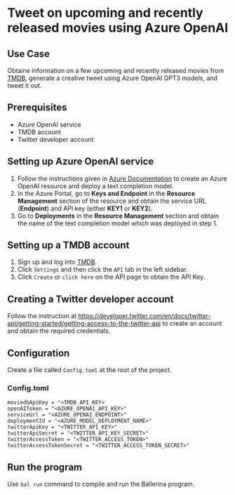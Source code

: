 # Tweet on upcoming and recently released movies using Azure OpenAI

## Use Case
Obtaine information on a few upcoming and recently released movies from [TMDB](https://www.themoviedb.org/), generate a creative tweet using Azure OpenAI GPT3 models, and tweet it out.  

## Prerequisites
* Azure OpenAI service
* TMDB account
* Twitter developer account

## Setting up Azure OpenAI service
1. Follow the instructions given in [Azure Documentation](https://learn.microsoft.com/en-us/azure/cognitive-services/openai/how-to/create-resource?pivots=web-portal) to create an Azure OpenAI resource and deploy a text completion model.
2. In the Azure Portal, go to **Keys and Endpoint** in the **Resource Management** section of the resource and obtain the service URL (**Endpoint**) and API key (either **KEY1** or **KEY2**).
3. Go to **Deployments** in the **Resource Management** section and obtain the name of the text completion model which was deployed in step 1.

## Setting up a TMDB account
1. Sign up and log into [TMDB](https://www.themoviedb.org/login).
2. Click `Settings` and then click the `API` tab in the left sidebar.
3. Click `Create` or `click here` on the API page to obtain the API Key.

## Creating a Twitter developer account
Follow the instruction at https://developer.twitter.com/en/docs/twitter-api/getting-started/getting-access-to-the-twitter-api to create an account and obtain the required credentials.

## Configuration
Create a file called `Config.toml` at the root of the project.

### Config.toml
```
moviedbApiKey = "<TMDB_API_KEY>
openAIToken = "<AZURE_OPENAI_API_KEY>"
serviceUrl = "<AZURE_OPENAI_ENDPOINT>"
deploymentId = "<AZURE_MODEL_DEPLOYMENT_NAME>"
twitterApiKey = "<TWITTER_API_KEY>"
twitterApiSecret = "<TWITTER_API_KEY_SECRET>"
twitterAccessToken = "<TWITTER_ACCESS_TOKEN>"
twitterAccessTokenSecret = "<TWITTER_ACCESS_TOKEN_SECRET>"
```

## Run the program
Use `bal run` command to compile and run the Ballerina program. 
